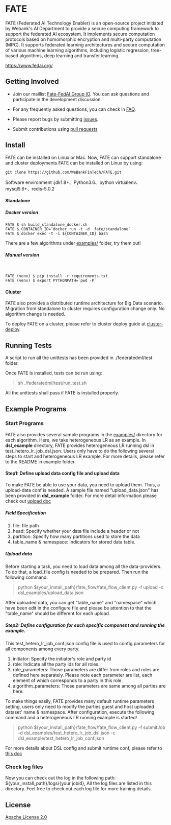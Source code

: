 # FATE
FATE (Federated AI Technology Enabler) is an open-source project initiated by Webank's AI Department to provide a secure computing framework to support the federated AI ecosystem. It implements secure computation protocols based on homomorphic encryption and multi-party computation (MPC). It supports federated learning architectures and secure computation of various machine learning algorithms, including logistic regression, tree-based algorithms, deep learning and transfer learning.


<https://www.fedai.org/>

## Getting Involved

*  Join our maillist [Fate-FedAI Group IO](https://groups.io/g/Fate-FedAI). You can ask questions and participate in the development discussion.

*  For any frequently asked questions, you can check in [FAQ](https://github.com/WeBankFinTech/FATE/wiki).  

*  Please report bugs by submitting [issues](https://github.com/WeBankFinTech/FATE/issues). 

*  Submit contributions using [pull requests](https://github.com/WeBankFinTech/FATE/pulls)

## Install
FATE can be installed on Linux or Mac. Now, FATE can support standalone and cluster deployments.FATE can be installed on Linux by using:

```
git clone https://github.com/WeBankFinTech/FATE.git
```
Software environment :jdk1.8+、Python3.6、python virtualenv、mysql5.6+、redis-5.0.2

#### Standalone
##### Docker version
```
FATE $ sh build_standalone_docker.sh
FATE $ CONTAINER_ID=`docker run -t -d  fate/standalone`
FATE $ docker exec -t -i ${CONTAINER_ID} bash
```

There are a few algorithms under [examples/](./examples) folder, try them out!

##### Manual version

```


FATE (venv) $ pip install -r requirements.txt
FATE (venv) $ export PYTHONPATH=`pwd -P`
```

#### Cluster
FATE also provides a distributed runtime architecture for Big Data scenario. Migration from standalone to cluster requires configuration change only. No algorithm change is needed. 

To deploy FATE on a cluster, please refer to cluster deploy guide at [cluster-deploy](cluster-deploy). 

## Running Tests

A script to run all the unittests has been provided in ./federatedml/test folder. 

Once FATE is installed, tests can be run using:

> sh ./federatedml/test/run_test.sh

All the unittests shall pass if FATE is installed properly. 

## Example Programs

###  Start Programs

FATE also provides several sample programs in the [examples/](./examples) directory for each algorithm. Here, we take heterogeneous LR as an example.
In **dsl_example** directory, FATE provides heterogeneous LR running dsl in test_hetero_lr_job_dsl.json. Users only have to do the following several steps to start and heterogeneous LR example. For more details, please refer to the README in example folder.

#### Step1: Define upload data config file and upload data

To make FATE be able to use your data, you need to upload them. Thus, a upload-data conf is needed. A sample file named "upload_data.json" has been provided in **dsl_example** folder. For more detail information please check out [upload doc](./doc/upload_data_guide.md)

##### Field Specification
1. file: file path
2. head: Specify whether your data file include a header or not
3. partition: Specify how many partitions used to store the data
4. table_name & namespace: Indicators for stored data table.
##### Upload data
Before starting a task, you need to load data among all the data-providers. To do that, a load_file config is needed to be prepared.  Then run the following command:

> python ${your_install_path}/fate_flow/fate_flow_client.py -f upload -c dsl_examples/upload_data.json

After uploaded data, you can get "table_name" and "namespace" which have been edit in the configure file and
please be attention to that the "table_name" should be different for each upload.

##### Step2: Define configuration for each specific component and running the example.
This test_hetero_lr_job_conf.json config file is used to config parameters for all components among every party.
1. initiator: Specify the initiator's role and party id
2. role: Indicate all the party ids for all roles.
3. role_parameters: Those parameters are differ from roles and roles are defined here separately. Please note each parameter are list, each element of which corresponds to a party in this role.
4. algorithm_parameters: Those parameters are same among all parties are here.

To make things easily, FATE provides many default runtime parameters setting, users only need to modify the parties guest and host uploaded dataset' name & namespace.
After configuration,  execute the following command and a heterogeneous LR running example is started!
> python ${your_install_path}/fate_flow/fate_flow_client.py -f submitJob -d dsl_examples/test_hetero_lr_job_dsl.json -c dsl_example/test_hetero_lr_job_conf.json

For more details about DSL config and submit runtime conf, please refer to [this doc](./doc/dsl_conf_setting_guide.md)

### Check log files
Now you can check out the log in the following path: ${your_install_path}/logs/{your jobid}, All the log files are listed in this directory. Feel free to check out each log file for more training details.

## License
[Apache License 2.0](LICENSE)
